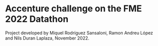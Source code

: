 # Accenture challenge on the FME 2022 Datathon
Project developed by Miquel Rodríguez Sansaloni, Ramon Andreu López and Nils Duran Laplaza, November 2022.
